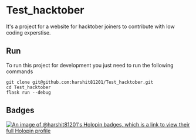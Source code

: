 # Test_hacktober

It's a project for a website for hacktober joiners to contribute with low coding experstise.

## Run
To run this project for development you just need to run the following commands
```shell
git clone git@github.com:harshit81201/Test_hacktober.git
cd Test_hacktober
flask run --debug
```

## Badges

[![An image of @harshit81201's Holopin badges, which is a link to view their full Holopin profile](https://holopin.me/harshit81201)](https://holopin.io/@harshit81201)